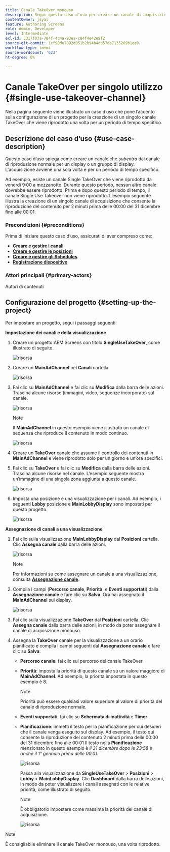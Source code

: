 ```yaml
---
title: Canale TakeOver monouso
description: Segui questo caso d’uso per creare un canale di acquisizione monouso.
contentOwner: jsyal
feature: Authoring Screens
role: Admin, Developer
level: Intermediate
exl-id: 3317f07a-784f-4c4a-93ea-c84f4e42e9f2
source-git-commit: 1cf90de7892d051b2b94b4dd57de7135269b1ee8
workflow-type: tm+mt
source-wordcount: '623'
ht-degree: 0%

---
```


# Canale TakeOver per singolo utilizzo {#single-use-takeover-channel}

Nella pagina seguente viene illustrato un caso d’uso che pone l’accento sulla configurazione di un progetto per la creazione di un singolo canale TakeOver che viene riprodotto una volta per un periodo di tempo specifico.

## Descrizione del caso d’uso {#use-case-description}

Questo caso d’uso spiega come creare un canale che *subentra* dal canale di riproduzione normale per un display o un gruppo di display. L&#39;acquisizione avviene una sola volta e per un periodo di tempo specifico.

Ad esempio, esiste un canale Single TakeOver che viene riprodotto da venerdì 9:00 a mezzanotte. Durante questo periodo, nessun altro canale dovrebbe essere riprodotto. Prima e dopo questo periodo di tempo, il canale Single Use Takeover non viene riprodotto. L’esempio seguente illustra la creazione di un singolo canale di acquisizione che consente la riproduzione del contenuto per 2 minuti prima delle 00:00 del 31 dicembre fino alle 00:01.

### Precondizioni {#preconditions}

Prima di iniziare questo caso d’uso, assicurati di aver compreso come:

* **[Creare e gestire i canali](managing-channels.md)**
* **[Creare e gestire le posizioni](managing-locations.md)**
* **[Creare e gestire gli Schedules](managing-schedules.md)**
* **[Registrazione dispositivo](device-registration.md)**

### Attori principali {#primary-actors}

Autori di contenuti

## Configurazione del progetto {#setting-up-the-project}

Per impostare un progetto, segui i passaggi seguenti:

**Impostazione dei canali e della visualizzazione**

1. Creare un progetto AEM Screens con titolo **SingleUseTakeOver**, come illustrato di seguito.

   ![risorsa](assets/single-takeover1.png)

1. Creare un **MainAdChannel** nel **Canali** cartella.

   ![risorsa](assets/single-takeover2.png)

1. Fai clic su **MainAdChannel** e fai clic su **Modifica** dalla barra delle azioni. Trascina alcune risorse (immagini, video, sequenze incorporate) sul canale.

   ![risorsa](assets/single-takeover2.png)


   >[!NOTE]
   >Il **MainAdChannel** in questo esempio viene illustrato un canale di sequenza che riproduce il contenuto in modo continuo.

   ![risorsa](assets/single-takeover3.png)

1. Creare un **TakeOver** canale che assume il controllo dei contenuti in **MainAdChannel** e viene riprodotto solo per un giorno e un’ora specifici.

1. Fai clic su **TakeOver** e fai clic su **Modifica** dalla barra delle azioni. Trascina alcune risorse nel canale. L’esempio seguente mostra un’immagine di una singola zona aggiunta a questo canale.

   ![risorsa](assets/single-takeover4.png)

1. Imposta una posizione e una visualizzazione per i canali. Ad esempio, i seguenti **Lobby** posizione e **MainLobbyDisplay** sono impostati per questo progetto.

   ![risorsa](assets/single-takeover5.png)

**Assegnazione di canali a una visualizzazione**

1. Fai clic sulla visualizzazione **MainLobbyDisplay** dal **Posizioni** cartella. Clic **Assegna canale** dalla barra delle azioni.

   ![risorsa](assets/single-takeover6.png)

   >[!NOTE]
   >Per informazioni su come assegnare un canale a una visualizzazione, consulta **[Assegnazione canale](channel-assignment.md)**.

1. Compila i campi (**Percorso canale**, **Priorità**, e **Eventi supportati**) dalla **Assegnazione canale** e fare clic su **Salva**. Ora hai assegnato il **MainAdChannel** sul display.

   ![risorsa](assets/single-takeover7.png)

1. Fai clic sulla visualizzazione **TakeOver** dal **Posizioni** cartella. Clic **Assegna canale** dalla barra delle azioni, in modo da poter assegnare il canale di acquisizione monouso.

1. Assegna la **TakeOver** canale per la visualizzazione a un orario pianificato e compila i campi seguenti dal **Assegnazione canale** e fare clic su **Salva**:

   * **Percorso canale**: fai clic sul percorso del canale TakeOver
   * **Priorità**: imposta la priorità di questo canale su un valore maggiore di **MainAdChannel**. Ad esempio, la priorità impostata in questo esempio è 8.

     >[!NOTE]
     >Priorità può essere qualsiasi valore superiore al valore di priorità del canale di riproduzione normale.
   * **Eventi supportati**: fai clic su **Schermata di inattività** e **Timer**.
   * **Pianificazione**: immetti il testo per la pianificazione per cui desideri che il canale venga eseguito sul display. Ad esempio, il testo qui consente la riproduzione del contenuto 2 minuti prima delle 00:00 del 31 dicembre fino alle 00:01 Il testo nella **Pianificazione** menzionato in questo esempio è *il 31 dicembre dopo le 23:58 e anche il 1° gennaio prima delle 00.01*.

     ![risorsa](assets/single-takeover8.png)

     Passa alla visualizzazione da **SingleUseTakeOver** > **Posizioni** > **Lobby** > **MainLobbyDisplay**. Clic **Dashboard** dalla barra delle azioni, in modo da poter visualizzare i canali assegnati con le relative priorità, come illustrato di seguito.

     >[!NOTE]
     >È obbligatorio impostare come massima la priorità del canale di acquisizione.

     ![risorsa](assets/single-takeover9.png)

>[!NOTE]
>
>È consigliabile eliminare il canale TakeOver monouso, una volta riprodotto.
